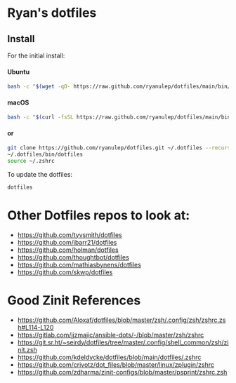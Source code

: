 # Ryan's dotfiles

## Install

For the initial install:

#### Ubuntu

```sh
bash -c "$(wget -qO- https://raw.github.com/ryanulep/dotfiles/main/bin/dotfiles)" && source ~/.zshrc
```

#### macOS

```sh
bash -c "$(curl -fsSL https://raw.github.com/ryanulep/dotfiles/main/bin/dotfiles)" && source ~/.zshrc
```

#### or

```sh
git clone https://github.com/ryanulep/dotfiles.git ~/.dotfiles --recursive
~/.dotfiles/bin/dotfiles
source ~/.zshrc
```

To update the dotfiles:
```sh
dotfiles
```

# Other Dotfiles repos to look at:
- https://github.com/tyvsmith/dotfiles
- https://github.com/jbarr21/dotfiles
- https://github.com/holman/dotfiles
- https://github.com/thoughtbot/dotfiles
- https://github.com/mathiasbynens/dotfiles
- https://github.com/skwp/dotfiles

# Good Zinit References
- https://github.com/Aloxaf/dotfiles/blob/master/zsh/.config/zsh/zshrc.zsh#L114-L120
- https://gitlab.com/jjzmajic/ansible-dots/-/blob/master/zsh/zshrc
- https://git.sr.ht/~seirdy/dotfiles/tree/master/.config/shell_common/zsh/zinit.zsh
- https://github.com/kdeldycke/dotfiles/blob/main/dotfiles/.zshrc
- https://github.com/crivotz/dot_files/blob/master/linux/zplugin/zshrc
- https://github.com/zdharma/zinit-configs/blob/master/psprint/zshrc.zsh
